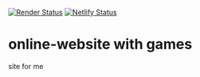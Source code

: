 [![Render Status](https://img.shields.io/badge/Render-Deployed-blue?logo=Render)](https://myfreewebgames.onrender.com)
[![Netlify Status](https://img.shields.io/badge/Netlify-deployed-informational?logo=netlify)](https://not-yet-peach.vercel.app/not-yet.html)
# online-website with games
site for me
